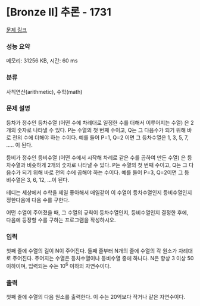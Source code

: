 # [Bronze II] 추론 - 1731 

[문제 링크](https://www.acmicpc.net/problem/1731) 

### 성능 요약

메모리: 31256 KB, 시간: 60 ms

### 분류

사칙연산(arithmetic), 수학(math)

### 문제 설명

<p>등차가 정수인 등차수열 (어떤 수에 차례대로 일정한 수를 더해서 이루어지는 수열) 은 2개의 숫자로 나타낼 수 있다. P는 수열의 첫 번째 수이고, Q는 그 다음수가 되기 위해 바로 전의 수에 더해야 하는 수이다. 예를 들어 P=1, Q=2 이면 그 등차수열은 1, 3, 5, 7, ..... 이 된다.</p>

<p>등비가 정수인 등비수열 (어떤 수에서 시작해 차례로 같은 수를 곱하여 만든 수열) 은 등차수열과 비슷하게 2개의 숫자로 나타낼 수 있다. P는 수열의 첫 번째 수이고, Q는 그 다음수가 되기 위해 바로 전의 수에 곱해야 하는 수이다. 예를 들어 P=3, Q=2이면 그 등비수열은 3, 6, 12, ...이 된다.</p>

<p>테디는 세상에서 수학을 제일 좋아해서 매일같이 이 수열이 등차수열인지 등비수열인지 정한다음에 다음 수를 구한다.</p>

<p>어떤 수열이 주어졌을 때, 그 수열의 규칙이 등차수열인지, 등비수열인지 결정한 후에, 다음에 등장할 수를 구하는 프로그램을 작성하시오.</p>

### 입력 

 <p>첫째 줄에 수열의 길이 N이 주어진다. 둘째 줄부터 N개의 줄에 수열의 각 원소가 차례대로 주어진다. 주어지는 수열은 등차수열이나 등비수열 중에 하나다. N은 항상 3 이상 50이하이며, 입력되는 수는 10<sup>6</sup> 이하의 자연수이다.</p>

### 출력 

 <p>첫째 줄에 수열의 다음 원소를 출력한다. 이 수는 20억보다 작거나 같은 자연수이다.</p>

